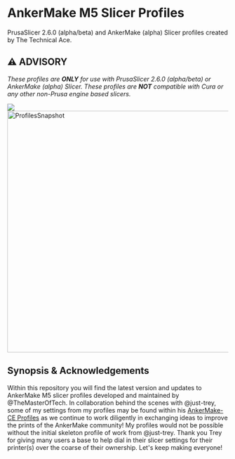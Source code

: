 # AnkerMake M5 Slicer Profiles
PrusaSlicer 2.6.0 (alpha/beta) and AnkerMake (alpha) Slicer profiles created by The Technical Ace.

## ⚠️ ADVISORY
_These profiles are **ONLY** for use with PrusaSlicer 2.6.0 (alpha/beta) or AnkerMake (alpha) Slicer. These profiles are **NOT** compatible with Cura or any other non-Prusa engine based slicers._ 

<a href="https://github.com/TheMasterOfTech/ankermake-m5-profiles/releases/tag/v3.0.1"><img src="https://img.shields.io/github/v/release/TheMasterOfTech/ankermake-m5-profiles?color=00CC66&label=Download%20Latest&style=for-the-badge"></a><img src="https://i.postimg.cc/HngV0j8R/Screenshot-2023-05-27-at-7-04-32-PM.png" alt="ProfilesSnapshot" width="900" height="550"></img>
## Synopsis & Acknowledgements
Within this repository you will find the latest version and updates to AnkerMake M5 slicer profiles developed and maintained by @TheMasterOfTech. In collaboration behind the scenes with @just-trey, some of my settings from my profiles may be found within his <a href="https://github.com/Ankermgmt/prusaslicer-ankermake-ce-profiles">AnkerMake-CE Profiles</a> as we continue to work diligently in exchanging ideas to improve the prints of the AnkerMake community! My profiles would not be possible without the initial skeleton profile of work from @just-trey. Thank you Trey for giving many users a base to help dial in their slicer settings for their printer(s) over the coarse of their ownership. Let's keep making everyone!
